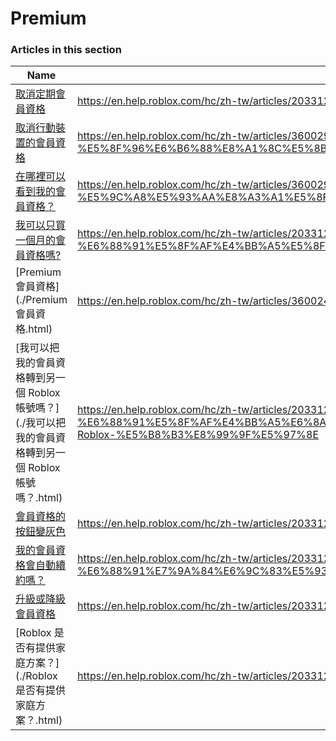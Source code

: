 # Premium  
### Articles in this section
Name|URL
-|-
[取消定期會員資格](./取消定期會員資格.html) |https://en.help.roblox.com/hc/zh-tw/articles/203312540-%E5%8F%96%E6%B6%88%E5%AE%9A%E6%9C%9F%E6%9C%83%E5%93%A1%E8%B3%87%E6%A0%BC
[取消行動裝置的會員資格](./取消行動裝置的會員資格.html) |https://en.help.roblox.com/hc/zh-tw/articles/360029312472-%E5%8F%96%E6%B6%88%E8%A1%8C%E5%8B%95%E8%A3%9D%E7%BD%AE%E7%9A%84%E6%9C%83%E5%93%A1%E8%B3%87%E6%A0%BC
[在哪裡可以看到我的會員資格？](./在哪裡可以看到我的會員資格？.html) |https://en.help.roblox.com/hc/zh-tw/articles/360029482412-%E5%9C%A8%E5%93%AA%E8%A3%A1%E5%8F%AF%E4%BB%A5%E7%9C%8B%E5%88%B0%E6%88%91%E7%9A%84%E6%9C%83%E5%93%A1%E8%B3%87%E6%A0%BC
[我可以只買一個月的會員資格嗎?](./我可以只買一個月的會員資格嗎-.html) |https://en.help.roblox.com/hc/zh-tw/articles/203312780-%E6%88%91%E5%8F%AF%E4%BB%A5%E5%8F%AA%E8%B2%B7%E4%B8%80%E5%80%8B%E6%9C%88%E7%9A%84%E6%9C%83%E5%93%A1%E8%B3%87%E6%A0%BC%E5%97%8E
[Premium 會員資格](./Premium 會員資格.html) |https://en.help.roblox.com/hc/zh-tw/articles/360024256251-Premium-%E6%9C%83%E5%93%A1%E8%B3%87%E6%A0%BC
[我可以把我的會員資格轉到另一個 Roblox 帳號嗎？](./我可以把我的會員資格轉到另一個 Roblox 帳號嗎？.html) |https://en.help.roblox.com/hc/zh-tw/articles/203312640-%E6%88%91%E5%8F%AF%E4%BB%A5%E6%8A%8A%E6%88%91%E7%9A%84%E6%9C%83%E5%93%A1%E8%B3%87%E6%A0%BC%E8%BD%89%E5%88%B0%E5%8F%A6%E4%B8%80%E5%80%8B-Roblox-%E5%B8%B3%E8%99%9F%E5%97%8E
[會員資格的按鈕變灰色](./會員資格的按鈕變灰色.html) |https://en.help.roblox.com/hc/zh-tw/articles/203312690-%E6%9C%83%E5%93%A1%E8%B3%87%E6%A0%BC%E7%9A%84%E6%8C%89%E9%88%95%E8%AE%8A%E7%81%B0%E8%89%B2
[我的會員資格會自動續約嗎？](./我的會員資格會自動續約嗎？.html) |https://en.help.roblox.com/hc/zh-tw/articles/203312630-%E6%88%91%E7%9A%84%E6%9C%83%E5%93%A1%E8%B3%87%E6%A0%BC%E6%9C%83%E8%87%AA%E5%8B%95%E7%BA%8C%E7%B4%84%E5%97%8E
[升級或降級會員資格](./升級或降級會員資格.html) |https://en.help.roblox.com/hc/zh-tw/articles/203312750-%E5%8D%87%E7%B4%9A%E6%88%96%E9%99%8D%E7%B4%9A%E6%9C%83%E5%93%A1%E8%B3%87%E6%A0%BC
[Roblox 是否有提供家庭方案？](./Roblox 是否有提供家庭方案？.html) |https://en.help.roblox.com/hc/zh-tw/articles/203312610-Roblox-%E6%98%AF%E5%90%A6%E6%9C%89%E6%8F%90%E4%BE%9B%E5%AE%B6%E5%BA%AD%E6%96%B9%E6%A1%88